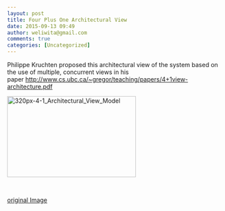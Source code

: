```yaml
---
layout: post
title: Four Plus One Architectural View
date: 2015-09-13 09:49
author: weliwita@gmail.com
comments: true
categories: [Uncategorized]
---
```

Philippe Kruchten proposed this architectural view of the system based on the use of multiple, concurrent views in his paper http://www.cs.ubc.ca/~gregor/teaching/papers/4+1view-architecture.pdf

<a href="https://blog-curlybraces.rhcloud.com/wp-content/uploads/2016/03/320px-4-1_Architectural_View_Model.jpg" rel="attachment wp-att-239"><img class="alignnone size-medium wp-image-239" src="https://blog-curlybraces.rhcloud.com/wp-content/uploads/2016/03/320px-4-1_Architectural_View_Model-300x189.jpg" alt="320px-4-1_Architectural_View_Model" width="300" height="189" /></a>

&nbsp;

<a href="https://en.wikipedia.org/wiki/4%2B1_architectural_view_model#/media/File:4%2B1_Architectural_View_Model.jpg">original Image</a>

&nbsp;
